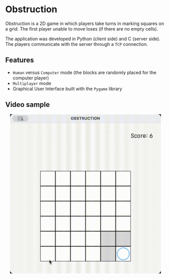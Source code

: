 # Obstruction

Obstruction is a 2D game in which players take turns in marking squares on a grid. The first player unable to move loses (if there are no empty cells).

The application was developed in Python (client side) and C (server side). The players communicate with the server through a ```TCP``` connection.

## Features
- ```Human``` versus ```Computer``` mode (the blocks are randomly placed for the computer player)
- ```Multiplayer``` mode
- Graphical User Interface built with the ```Pygame``` library

 <Human versus Computer>

 ## Video sample

 <p align="center">
  <img src="https://github.com/VladutPasare/Obstruction/blob/main/sample.gif" height="500""/>
 </p>

